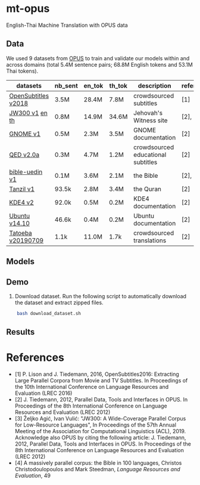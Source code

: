 # mt-opus
English-Thai Machine Translation with OPUS data

## Data
We used 9 datasets from [OPUS](http://opus.nlpl.eu/index.php) to train and validate our models within and across domains (total 5.4M sentence pairs; 68.8M English tokens and 53.1M Thai tokens).

| datasets | nb_sent | en_tok | th_tok | description | reference |
|------------------------------------------------------------------------------------------------------------------------------------------------------------------------|---------|--------|--------|------------------------------------|-----------|
| [OpenSubtitles   v2018](http://opus.nlpl.eu/download.php?f=OpenSubtitles/v2018/moses/en-th.txt.zip) | 3.5M | 28.4M | 7.8M | crowdsourced subtitles | [1] |
| [JW300 v1](http://opus.nlpl.eu/JW300-v1.php)   [en](https://object.pouta.csc.fi/OPUS-JW300/v1/raw/en.zip)   [th](https://object.pouta.csc.fi/OPUS-JW300/v1/raw/th.zip) | 0.8M | 14.9M | 34.6M | Jehovah's Witness site | [2], [3] |
| [GNOME v1](https://object.pouta.csc.fi/OPUS-GNOME/v1/moses/en-th.txt.zip) | 0.5M | 2.3M | 3.5M | GNOME documentation | [2] |
| [QED v2.0a](https://object.pouta.csc.fi/OPUS-QED/v2.0a/moses/en-th.txt.zip) | 0.3M | 4.7M | 1.2M | crowdsourced educational subtitles | [2] |
| [bible-uedin v1](https://object.pouta.csc.fi/OPUS-bible-uedin/v1/moses/en-th.txt.zip) | 0.1M | 3.6M | 2.1M | the Bible | [2], [4] |
| [Tanzil v1](https://object.pouta.csc.fi/OPUS-Tanzil/v1/moses/en-th.txt.zip) | 93.5k | 2.8M | 3.4M | the Quran | [2] |
| [KDE4 v2](https://object.pouta.csc.fi/OPUS-KDE4/v2/moses/en-th.txt.zip) | 92.0k | 0.5M | 0.2M | KDE4 documentation | [2] |
| [Ubuntu v14.10](https://object.pouta.csc.fi/OPUS-Ubuntu/v14.10/moses/en-th.txt.zip) | 46.6k | 0.4M | 0.2M | Ubuntu documentation | [2] |
| [Tatoeba v20190709](https://object.pouta.csc.fi/OPUS-Tatoeba/v20190709/moses/en-th.txt.zip) | 1.1k | 11.0M | 1.7k | crowdsourced translations | [2] |

## Models

## Demo

1. Download dataset. Run the following script to automatically download the dataset and extract zipped files.
    
```bash
    bash download_dataset.sh
```
## Results

# References
* [1] P. Lison and J. Tiedemann, 2016, OpenSubtitles2016: Extracting Large Parallel Corpora from Movie and TV Subtitles. In Proceedings of the 10th International Conference on Language Resources and Evaluation (LREC 2016)
* [2] J. Tiedemann, 2012, Parallel Data, Tools and Interfaces in OPUS. In Proceedings of the 8th International Conference on Language Resources and Evaluation (LREC 2012)
* [3]  Željko Agić, Ivan Vulić: "JW300: A Wide-Coverage Parallel Corpus for Low-Resource Languages", In Proceedings of the 57th Annual Meeting of the Association for Computational Linguistics (ACL), 2019. Acknowledge also OPUS by citing the following article: J. Tiedemann, 2012, Parallel Data, Tools and Interfaces in OPUS. In Proceedings of the 8th International Conference on Language Resources and Evaluation (LREC 2012)
* [4] A massively parallel corpus: the Bible in 100 languages, Christos Christodoulopoulos and Mark Steedman, *Language Resources and Evaluation*, 49
